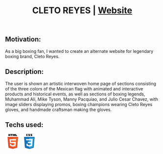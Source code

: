<h1 align="center">CLETO REYES | <a href="https://app.netlify.com/sites/cletoreyes/overview">Website</a></h1>
<div align="center">
	  <img src="" width="25%" />
</div>

## Motivation: 
As a big boxing fan, I wanted to create an alternate website for legendary boxing brand, Cleto Reyes. 
	
## Description:
The user is shown an artistic interwoven home page of sections consisting of the three colors of the Mexican flag with animated and interactive products and historical events, as well as sections of boxing legends, Muhammad Ali, Mike Tyson, Manny Pacquiao, and Julio Cesar Chavez, with image sliders displaying promos, boxing champions wearing Cleto Reyes gloves, and handmade craftsman making the gloves. 
	
	

## Techs used:
<p align="left"><img src="https://raw.githubusercontent.com/devicons/devicon/master/icons/html5/html5-original-wordmark.svg" alt="html5" width="50" height="50"/> <img src="https://raw.githubusercontent.com/devicons/devicon/master/icons/css3/css3-original-wordmark.svg" alt="css3" width="50" height="50"/> </p>
